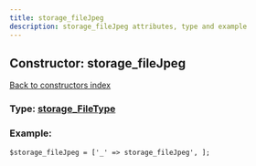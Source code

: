 ```yaml
---
title: storage_fileJpeg
description: storage_fileJpeg attributes, type and example
---
```

## Constructor: storage\_fileJpeg  
[Back to constructors index](index.md)






### Type: [storage\_FileType](../types/storage_FileType.md)


### Example:

```
$storage_fileJpeg = ['_' => storage_fileJpeg', ];
```